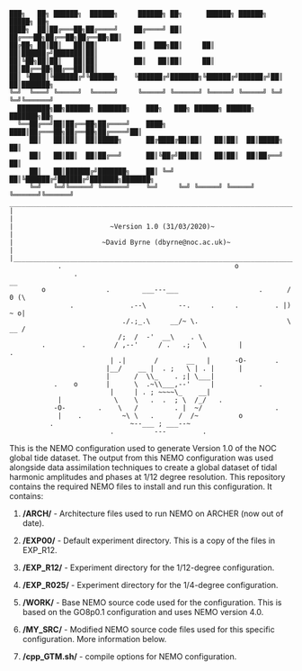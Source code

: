     ███╗   ██╗ ██████╗  ██████╗     ██████╗ ██╗      ██████╗ ██████╗  █████╗ ██╗     
    ████╗  ██║██╔═══██╗██╔════╝    ██╔════╝ ██║     ██╔═══██╗██╔══██╗██╔══██╗██║     
    ██╔██╗ ██║██║   ██║██║         ██║  ███╗██║     ██║   ██║██████╔╝███████║██║     
    ██║╚██╗██║██║   ██║██║         ██║   ██║██║     ██║   ██║██╔══██╗██╔══██║██║     
    ██║ ╚████║╚██████╔╝╚██████╗    ╚██████╔╝███████╗╚██████╔╝██████╔╝██║  ██║███████╗
    ╚═╝  ╚═══╝ ╚═════╝  ╚═════╝     ╚═════╝ ╚══════╝ ╚═════╝ ╚═════╝ ╚═╝  ╚═╝╚══════╝                                                                            
      ████████╗██╗██████╗ ███████╗    ███╗   ███╗ ██████╗ ██████╗ ███████╗██╗          
      ╚══██╔══╝██║██╔══██╗██╔════╝    ████╗ ████║██╔═══██╗██╔══██╗██╔════╝██║          
         ██║   ██║██║  ██║█████╗      ██╔████╔██║██║   ██║██║  ██║█████╗  ██║          
         ██║   ██║██║  ██║██╔══╝      ██║╚██╔╝██║██║   ██║██║  ██║██╔══╝  ██║          
         ██║   ██║██████╔╝███████╗    ██║ ╚═╝ ██║╚██████╔╝██████╔╝███████╗███████╗     
         ╚═╝   ╚═╝╚═════╝ ╚══════╝    ╚═╝     ╚═╝ ╚═════╝ ╚═════╝ ╚══════╝╚══════╝  
    _________________________________________________________________________________
    |                                                                               |
    |                        ~Version 1.0 (31/03/2020)~                           |
    |                      ~David Byrne (dbyrne@noc.ac.uk)~                         |
    |_______________________________________________________________________________|   
                .                                           o
                    .                                                      __
            o               .        ___---___                    .      / 0 (\          
                   .              .--\        --.     .     .         . |)  ~ o|
                                ./.;_.\     __/~ \.                      \ __ /
                               /;  /  -'  __\    . \                             
            .         .       / ,--'     / .   .;   \        |                    .
                             | .|       /       __   |      -O-       .
                            |__/    __ |  . ;   \ | . |      |
                            |      /  \\_    . ;| \___|    
               .    o       |      \  .~\\___,--'     |           .
                             |     | . ; ~~~~\_    __|
                |             \    \   .  .  ; \  /_/   .
               -O-        .    \   /         . |  ~/                  .
                |    .          ~\ \   .      /  /~          o
              .                   ~--___ ; ___--~       
                             .          ---         .              

This is the NEMO configuration used to generate Version 1.0 of the NOC global tide dataset. The output from this NEMO configuration was used alongside data assimilation techniques to create a global dataset of tidal harmonic amplitudes and phases at 1/12 degree resolution. This repository contains the required NEMO files to install and run this configuration. It contains:

1. **/ARCH/**       - Architecture files used to run NEMO on ARCHER (now out of date).

2. **/EXP00/**      - Default experiment directory. This is a copy of the files in EXP_R12. 

3. **/EXP_R12/**    - Experiment directory for the 1/12-degree configuration.

4. **/EXP_R025/**   - Experiment directory for the 1/4-degree configuration.

5. **/WORK/**       - Base NEMO source code used for the configuration. This is based on the GO8p0.1 configuration and uses NEMO version 4.0.

6. **/MY_SRC/**     - Modified NEMO source code files used for this specific configuration. More information below.

7. **/cpp_GTM.sh/** - compile options for NEMO configuration. 